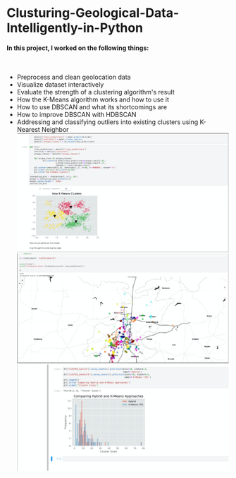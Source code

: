 # Clusturing-Geological-Data-Intelligently-in-Python
<h4>In this project, I worked on the following things: </h4><br>
<ul>
  <li>
     Preprocess and clean geolocation data
  </li>
   <li>
     Visualize dataset interactively
  </li>
   <li>
     Evaluate the strength of a clustering algorithm's result
  </li>
   <li>
     How the K-Means algorithm works and how to use it
  </li>
   <li>
     How to use DBSCAN and what its shortcomings are
  </li>
   <li>
     How to improve DBSCAN with HDBSCAN
  </li>
   <li>
     Addressing and classifying outliers into existing clusters using K-Nearest Neighbor
  </li>
<img src="ss1.png" alt="ScreenShot1"><br>
<img src="ss2.png" alt="ScreenShot1"><br>
<img src="ss3.png" alt="ScreenShot1"><br>
